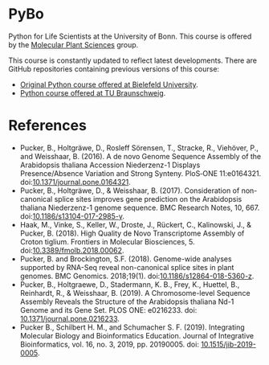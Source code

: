 # PyBo
Python for Life Scientists at the University of Bonn. This course is offered by the [Molecular Plant Sciences](https://www.mps.uni-bonn.de) group.

This course is constantly updated to reflect latest developments. There are GitHub repositories containing previous versions of this course:
- [Original Python course offered at Bielefeld University](https://github.com/bpucker/APPLS).
- [Python course offered at TU Braunschweig](https://github.com/bpucker/PythonTUBS).


# References
- Pucker, B., Holtgräwe, D., Rosleff Sörensen, T., Stracke, R., Viehöver, P., and Weisshaar, B. (2016). A de novo Genome Sequence Assembly of the Arabidopsis thaliana Accession Niederzenz-1 Displays Presence/Absence Variation and Strong Synteny. PloS‑ONE 11:e0164321. doi:[10.1371/journal.pone.0164321](https://doi.org/10.1371/journal.pone.0164321).
- Pucker, B., Holtgräwe, D., & Weisshaar, B. (2017). Consideration of non-canonical splice sites improves gene prediction on the Arabidopsis thaliana Niederzenz-1 genome sequence. BMC Research Notes, 10, 667. doi:[10.1186/s13104-017-2985-y](https://doi.org/10.1186/s13104-017-2985-y).
- Haak, M., Vinke, S., Keller, W., Droste, J., Rückert, C., Kalinowski, J., & Pucker, B. (2018). High Quality de Novo Transcriptome Assembly of Croton tiglium. Frontiers in Molecular Biosciences, 5. doi:[10.3389/fmolb.2018.00062](https://doi.org/10.3389/fmolb.2018.00062).
- Pucker, B. and Brockington, S.F. (2018). Genome-wide analyses supported by RNA-Seq reveal non-canonical splice sites in plant genomes. BMC Genomics. 2018;19(1). doi:[10.1186/s12864-018-5360-z](https://doi.org/10.1186/s12864-018-5360-z).
- Pucker, B., Holtgraewe, D., Stadermann, K. B., Frey, K., Huettel, B., Reinhardt, R., & Weisshaar, B. (2019). A Chromosome-level Sequence Assembly Reveals the Structure of the Arabidopsis thaliana Nd-1 Genome and its Gene Set. PLOS ONE: e0216233. doi: [10.1371/journal.pone.0216233](https://doi.org/10.1371/journal.pone.0216233).
- Pucker B., Schilbert H. M., and Schumacher S. F. (2019). Integrating Molecular Biology and Bioinformatics Education. Journal of Integrative Bioinformatics, vol. 16, no. 3, 2019, pp. 20190005. doi: [10.1515/jib-2019-0005](https://doi.org/10.1515/jib-2019-0005).
